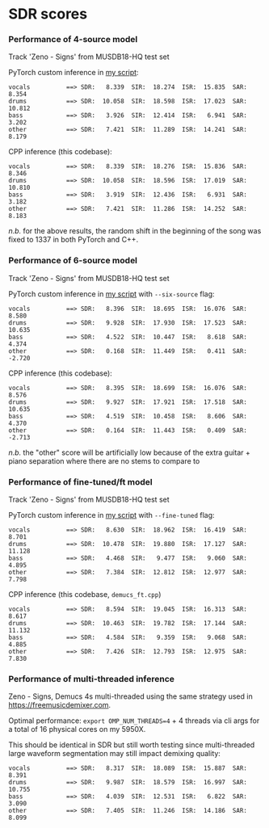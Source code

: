 # SDR scores

### Performance of 4-source model

Track 'Zeno - Signs' from MUSDB18-HQ test set

PyTorch custom inference in [my script](./scripts/demucs_pytorch_inference.py):
```
vocals          ==> SDR:   8.339  SIR:  18.274  ISR:  15.835  SAR:   8.354
drums           ==> SDR:  10.058  SIR:  18.598  ISR:  17.023  SAR:  10.812
bass            ==> SDR:   3.926  SIR:  12.414  ISR:   6.941  SAR:   3.202
other           ==> SDR:   7.421  SIR:  11.289  ISR:  14.241  SAR:   8.179
```
CPP inference (this codebase):
```
vocals          ==> SDR:   8.339  SIR:  18.276  ISR:  15.836  SAR:   8.346
drums           ==> SDR:  10.058  SIR:  18.596  ISR:  17.019  SAR:  10.810
bass            ==> SDR:   3.919  SIR:  12.436  ISR:   6.931  SAR:   3.182
other           ==> SDR:   7.421  SIR:  11.286  ISR:  14.252  SAR:   8.183
```
*n.b.* for the above results, the random shift in the beginning of the song was fixed to 1337 in both PyTorch and C++.

### Performance of 6-source model

Track 'Zeno - Signs' from MUSDB18-HQ test set

PyTorch custom inference in [my script](./scripts/demucs_pytorch_inference.py) with `--six-source` flag:
```
vocals          ==> SDR:   8.396  SIR:  18.695  ISR:  16.076  SAR:   8.580
drums           ==> SDR:   9.928  SIR:  17.930  ISR:  17.523  SAR:  10.635
bass            ==> SDR:   4.522  SIR:  10.447  ISR:   8.618  SAR:   4.374
other           ==> SDR:   0.168  SIR:  11.449  ISR:   0.411  SAR:  -2.720
```
CPP inference (this codebase):
```
vocals          ==> SDR:   8.395  SIR:  18.699  ISR:  16.076  SAR:   8.576
drums           ==> SDR:   9.927  SIR:  17.921  ISR:  17.518  SAR:  10.635
bass            ==> SDR:   4.519  SIR:  10.458  ISR:   8.606  SAR:   4.370
other           ==> SDR:   0.164  SIR:  11.443  ISR:   0.409  SAR:  -2.713
```

*n.b.* the "other" score will be artificially low because of the extra guitar + piano separation where there are no stems to compare to

### Performance of fine-tuned/ft model

Track 'Zeno - Signs' from MUSDB18-HQ test set

PyTorch custom inference in [my script](./scripts/demucs_pytorch_inference.py) with `--fine-tuned` flag:
```
vocals          ==> SDR:   8.630  SIR:  18.962  ISR:  16.419  SAR:   8.701
drums           ==> SDR:  10.478  SIR:  19.880  ISR:  17.127  SAR:  11.128
bass            ==> SDR:   4.468  SIR:   9.477  ISR:   9.060  SAR:   4.895
other           ==> SDR:   7.384  SIR:  12.812  ISR:  12.977  SAR:   7.798
```
CPP inference (this codebase, `demucs_ft.cpp`)
```
vocals          ==> SDR:   8.594  SIR:  19.045  ISR:  16.313  SAR:   8.617
drums           ==> SDR:  10.463  SIR:  19.782  ISR:  17.144  SAR:  11.132
bass            ==> SDR:   4.584  SIR:   9.359  ISR:   9.068  SAR:   4.885
other           ==> SDR:   7.426  SIR:  12.793  ISR:  12.975  SAR:   7.830
```

### Performance of multi-threaded inference

Zeno - Signs, Demucs 4s multi-threaded using the same strategy used in <https://freemusicdemixer.com>.

Optimal performance: `export OMP_NUM_THREADS=4` + 4 threads via cli args for a total of 16 physical cores on my 5950X.

This should be identical in SDR but still worth testing since multi-threaded large waveform segmentation may still impact demixing quality:
```
vocals          ==> SDR:   8.317  SIR:  18.089  ISR:  15.887  SAR:   8.391
drums           ==> SDR:   9.987  SIR:  18.579  ISR:  16.997  SAR:  10.755
bass            ==> SDR:   4.039  SIR:  12.531  ISR:   6.822  SAR:   3.090
other           ==> SDR:   7.405  SIR:  11.246  ISR:  14.186  SAR:   8.099
```
